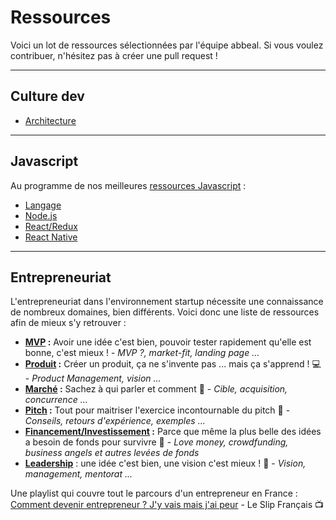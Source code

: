 # Ressources

Voici un lot de ressources sélectionnées par l'équipe abbeal.
Si vous voulez contribuer, n'hésitez pas à créer une pull request !

---

## Culture dev

* [Architecture](architecture/README.md)

---

## Javascript

Au programme de nos meilleures [ressources Javascript](javascript/README.md) :
* [Langage](javascript/README.md#langage)
* [Node.js](javascript/README.md#nodejs)
* [React/Redux](javascript/react.md)
* [React Native](javascript/react-native.md)

---

## Entrepreneuriat

L'entrepreneuriat dans l'environnement startup nécessite une connaissance de nombreux domaines, bien différents. Voici donc une liste de ressources afin de mieux s'y retrouver :
- **[MVP](entrepreneuriat/mvp.md) :** Avoir une idée c'est bien, pouvoir tester rapidement qu'elle est bonne, c'est mieux ! - _MVP ?, market-fit, landing page …_
- **[Produit](entrepreneuriat/product.md) :** Créer un produit, ça ne s'invente pas ... mais ça s'apprend ! :computer: - _Product Management, vision ..._
- **[Marché](entrepreneuriat/market.md) :** Sachez à qui parler et comment :speech_balloon: - _Cible, acquisition, concurrence ..._
- **[Pitch](entrepreneuriat/pitch.md) :** Tout pour maitriser l'exercice incontournable du pitch :mega: - _Conseils, retours d'expérience, exemples ..._
- **[Financement/Investissement](entrepreneuriat/funding.md) :** Parce que même la plus belle des idées a besoin de fonds pour survivre :money_with_wings: - _Love money, crowdfunding, business angels et autres levées de fonds_
- **[Leadership](entrepreneuriat/leadership.md)** : une idée c'est bien, une vision c'est mieux ! :rocket: - _Vision, management, mentorat ..._

Une playlist qui couvre tout le parcours d'un entrepreneur en France : [Comment devenir entrepreneur ? J'y vais mais j'ai peur](https://www.youtube.com/playlist?list=PLa3V1kC_yLzW_hf1Mc-ZgPMBLRauussBu) - Le Slip Français :tv:
